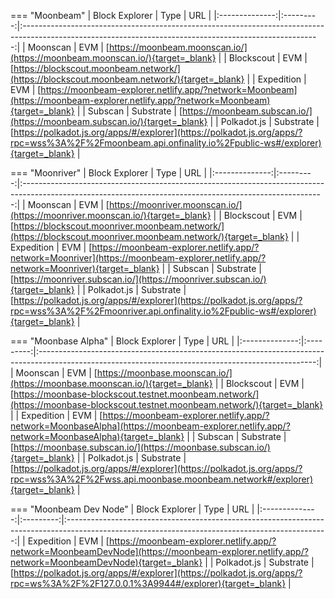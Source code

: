 === "Moonbeam"
    | Block Explorer |   Type    |                                                                           URL                                                                            |
    |:--------------:|:---------:|:--------------------------------------------------------------------------------------------------------------------------------------------------------:|
    |    Moonscan    |    EVM    |                                      [https://moonbeam.moonscan.io/](https://moonbeam.moonscan.io/){target=_blank}                                       |
    |   Blockscout   |    EVM    |                               [https://blockscout.moonbeam.network/](https://blockscout.moonbeam.network/){target=_blank}                                |
    |   Expedition   |    EVM    |            [https://moonbeam-explorer.netlify.app/?network=Moonbeam](https://moonbeam-explorer.netlify.app/?network=Moonbeam){target=_blank}             |
    |    Subscan     | Substrate |                                       [https://moonbeam.subscan.io/](https://moonbeam.subscan.io/){target=_blank}                                        |
    |  Polkadot.js   | Substrate | [https://polkadot.js.org/apps/#/explorer](https://polkadot.js.org/apps/?rpc=wss%3A%2F%2Fmoonbeam.api.onfinality.io%2Fpublic-ws#/explorer){target=_blank} |


=== "Moonriver"
    | Block Explorer |   Type    |                                                                            URL                                                                            |
    |:--------------:|:---------:|:---------------------------------------------------------------------------------------------------------------------------------------------------------:|
    |    Moonscan    |    EVM    |                                      [https://moonriver.moonscan.io/](https://moonriver.moonscan.io/){target=_blank}                                      |
    |   Blockscout   |    EVM    |                      [https://blockscout.moonriver.moonbeam.network/](https://blockscout.moonriver.moonbeam.network/){target=_blank}                      |
    |   Expedition   |    EVM    |            [https://moonbeam-explorer.netlify.app/?network=Moonriver](https://moonbeam-explorer.netlify.app/?network=Moonriver){target=_blank}            |
    |    Subscan     | Substrate |                                       [https://moonriver.subscan.io/](https://moonriver.subscan.io/){target=_blank}                                       |
    |  Polkadot.js   | Substrate | [https://polkadot.js.org/apps/#/explorer](https://polkadot.js.org/apps/?rpc=wss%3A%2F%2Fmoonriver.api.onfinality.io%2Fpublic-ws#/explorer){target=_blank} |

=== "Moonbase Alpha"
    | Block Explorer |   Type    |                                                                         URL                                                                         |
    |:--------------:|:---------:|:---------------------------------------------------------------------------------------------------------------------------------------------------:|
    |    Moonscan    |    EVM    |                                    [https://moonbase.moonscan.io/](https://moonbase.moonscan.io/){target=_blank}                                    |
    |   Blockscout   |    EVM    |            [https://moonbase-blockscout.testnet.moonbeam.network/](https://moonbase-blockscout.testnet.moonbeam.network/){target=_blank}            |
    |   Expedition   |    EVM    |     [https://moonbeam-explorer.netlify.app/?network=MoonbaseAlpha](https://moonbeam-explorer.netlify.app/?network=MoonbaseAlpha){target=_blank}     |
    |    Subscan     | Substrate |                                     [https://moonbase.subscan.io/](https://moonbase.subscan.io/){target=_blank}                                     |
    |  Polkadot.js   | Substrate | [https://polkadot.js.org/apps/#/explorer](https://polkadot.js.org/apps/?rpc=wss%3A%2F%2Fwss.api.moonbase.moonbeam.network#/explorer){target=_blank} |

=== "Moonbeam Dev Node"
    | Block Explorer |   Type    |                                                                       URL                                                                       |
    |:--------------:|:---------:|:-----------------------------------------------------------------------------------------------------------------------------------------------:|
    |   Expedition   |    EVM    | [https://moonbeam-explorer.netlify.app/?network=MoonbeamDevNode](https://moonbeam-explorer.netlify.app/?network=MoonbeamDevNode){target=_blank} |
    |  Polkadot.js   | Substrate |        [https://polkadot.js.org/apps/#/explorer](https://polkadot.js.org/apps/?rpc=ws%3A%2F%2F127.0.0.1%3A9944#/explorer){target=_blank}        |